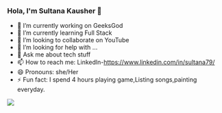 ### Hola, I'm Sultana Kausher 👋
- 🔭 I’m currently working on GeeksGod
- 🌱 I’m currently learning Full Stack 
- 👯 I’m looking to collaborate on YouTube
- 🤔 I’m looking for help with ...
- 💬 Ask me about tech stuff
- 📫 How to reach me: Linkedln-https://www.linkedin.com/in/sultana79/
- 😄 Pronouns: she/Her
- ⚡ Fun fact: I spend 4 hours playing game,Listing songs,painting everyday.
<img src="https://github-readme-stats.vercel.app/api?username=SultanaKausher&&show_icons=true&title_color=ffffff&icon_color=bb2acf&text_color=daf7dc&bg_color=151515">
